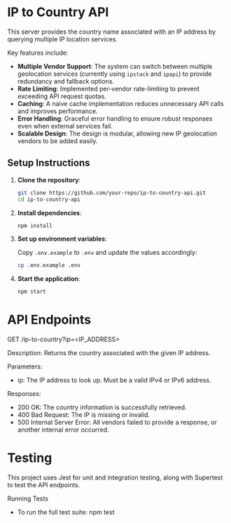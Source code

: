 # IP to Country API

This server provides the country name associated with an IP address by querying multiple IP location services.

Key features include:
- **Multiple Vendor Support**: The system can switch between multiple geolocation services (currently using `ipstack` and `ipapi`) to provide redundancy and fallback options.
- **Rate Limiting**: Implemented per-vendor rate-limiting to prevent exceeding API request quotas.
- **Caching**: A naive cache implementation reduces unnecessary API calls and improves performance.
- **Error Handling**: Graceful error handling to ensure robust responses even when external services fail.
- **Scalable Design**: The design is modular, allowing new IP geolocation vendors to be added easily.

## Setup Instructions

1. **Clone the repository**:

    ```bash
    git clone https://github.com/your-repo/ip-to-country-api.git
    cd ip-to-country-api
    ```

2. **Install dependencies**:

    ```bash
    npm install
    ```

3. **Set up environment variables**:

   Copy `.env.example` to `.env` and update the values accordingly:

    ```bash
    cp .env.example .env
    ```

4. **Start the application**:

    ```bash
    npm start
    ```

# API Endpoints

GET /ip-to-country?ip=<IP_ADDRESS>

Description: Returns the country associated with the given IP address.

Parameters:
- ip: The IP address to look up. Must be a valid IPv4 or IPv6 address.

Responses:
- 200 OK: The country information is successfully retrieved.
- 400 Bad Request: The IP is missing or invalid.
- 500 Internal Server Error: All vendors failed to provide a response, or another internal error occurred.

# Testing
This project uses Jest for unit and integration testing, along with Supertest to test the API endpoints.

Running Tests
- To run the full test suite: npm test